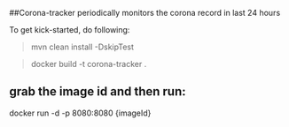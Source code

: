 ##Corona-tracker periodically monitors the corona record in last 24 hours

To get kick-started, do following: 

> mvn clean install -DskipTest

> docker build -t corona-tracker . 
## grab the image id and then run:
docker run -d -p 8080:8080 {imageId}